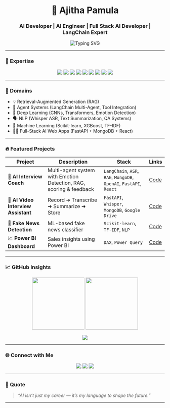 <h1 align="center">
  🚀 Ajitha Pamula
</h1>

<h3 align="center">
  AI Developer | AI Engineer | Full Stack AI Developer | LangChain Expert
</h3>

<p align="center">
  <img src="https://readme-typing-svg.demolab.com?font=Fira+Code&pause=1000&center=true&vCenter=true&width=500&lines=AI+Developer+with+RAG%2C+Agents%2C+DL%2C+NLP%2C+ML;Building+Full-stack+AI+Apps+%7C+LangChain+%7C+MongoDB+%7C+Azure;Let's+build+the+AI+future+%F0%9F%A7%91%E2%80%8D%F0%9F%92%BB" alt="Typing SVG" />
</p>

---

### 🧠 Expertise

<p align="center">
  <img src="https://img.shields.io/badge/Python-%233776AB?style=for-the-badge&logo=python&logoColor=white"/>
  <img src="https://img.shields.io/badge/LangChain-%23000000?style=for-the-badge&logo=LangChain&logoColor=white"/>
  <img src="https://img.shields.io/badge/FastAPI-%23005571?style=for-the-badge&logo=fastapi&logoColor=white"/>
  <img src="https://img.shields.io/badge/React-%2320232A?style=for-the-badge&logo=react&logoColor=61DAFB"/>
  <img src="https://img.shields.io/badge/TailwindCSS-%2338B2AC?style=for-the-badge&logo=tailwind-css&logoColor=white"/>
  <img src="https://img.shields.io/badge/MongoDB-%2347A248?style=for-the-badge&logo=mongodb&logoColor=white"/>
  <img src="https://img.shields.io/badge/VectorDBs-Chroma/FAISS/Weaviate-green?style=for-the-badge"/>
  <img src="https://img.shields.io/badge/Azure-%230078D4?style=for-the-badge&logo=microsoftazure&logoColor=white"/>
  <img src="https://img.shields.io/badge/GitHub_Actions-%232088FF?style=for-the-badge&logo=github-actions&logoColor=white"/>
</p>

---

### 🧩 Domains

- 💡 Retrieval-Augmented Generation (RAG)
- 🤖 Agent Systems (LangChain Multi-Agent, Tool Integration)
- 🧬 Deep Learning (CNNs, Transformers, Emotion Detection)
- 🗣️ NLP (Whisper ASR, Text Summarization, QA Systems)
- 🧮 Machine Learning (Scikit-learn, XGBoost, TF-IDF)
- 🧑‍💻 Full-Stack AI Web Apps (FastAPI + MongoDB + React)

---

### 🔥 Featured Projects

| Project | Description | Stack | Links |
|--------|-------------|-------|-------|
| 🧠 **AI Interview Coach** | Multi-agent system with Emotion Detection, RAG, scoring & feedback | `LangChain`, `ASR`, `RAG`, `MongoDB`, `OpenAI`, `FastAPI`, `React` | [Code](https://github.com/ajithapamula/AI-Interview-Coach) |
| 🎥 **AI Video Interview Assistant** | Record ➜ Transcribe ➜ Summarize ➜ Store | `FastAPI`, `Whisper`, `MongoDB`, `Google Drive` | [Code](https://github.com/ajithapamula/AI-Video-Interview-Assistant) |
| 📰 **Fake News Detection** | ML-based fake news classifier | `Scikit-learn`, `TF-IDF`, `NLP` | [Code](https://github.com/ajithapamula/fake-news-detection) |
| 📈 **Power BI Dashboard** | Sales insights using Power BI | `DAX`, `Power Query` | [Code](https://github.com/ajithapamula) |

---

### 📈 GitHub Insights

<p align="center">
  <img src="https://github-readme-stats.vercel.app/api?username=ajithapamula&show_icons=true&theme=tokyonight&hide_border=true" height="165"/>
  <img src="https://github-readme-streak-stats.herokuapp.com?user=ajithapamula&theme=tokyonight&hide_border=true" height="165"/>
</p>

<p align="center">
  <img src="https://github-profile-trophy.vercel.app/?username=ajithapamula&theme=onestar&margin-w=15&margin-h=15"/>
</p>

---

### 🌐 Connect with Me

<p align="center">
  <a href="mailto:pamulaajitha04@gmail.com"><img src="https://img.shields.io/badge/Gmail-D14836?style=for-the-badge&logo=gmail&logoColor=white"/></a>
  <a href="https://www.linkedin.com/in/ajithapamula"><img src="https://img.shields.io/badge/LinkedIn-blue?style=for-the-badge&logo=linkedin&logoColor=white"/></a>
  <a href="https://github.com/ajithapamula"><img src="https://img.shields.io/badge/GitHub-181717?style=for-the-badge&logo=github&logoColor=white"/></a>
</p>

---

### 💬 Quote

> _“AI isn’t just my career — it’s my language to shape the future.”_

---
